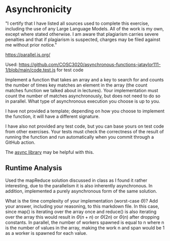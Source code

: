 # Asynchronicity

"I certify that I have listed all sources used to complete this exercise, including the use of any Large Language Models. All of the work is my own, except where stated otherwise. I am aware that plagiarism carries severe penalties and that if plagiarism is suspected, charges may be filed against me without prior notice." 

https://parallel.js.org/

Used: https://github.com/COSC3020/asynchronous-functions-jataylor111-1/blob/main/code.test.js for test code

Implement a function that takes an array and a key to search for and counts the
number of times key matches an element in the array (the count matches function
we talked about in lectures). Your implementation must count the number of
matches asynchronously, but does not need to do so in parallel. What type of
asynchronous execution you choose is up to you.

I have not provided a template; depending on how you choose to implement the
function, it will have a different signature.

I have also not provided any test code, but you can base yours on test code from
other exercises. Your tests must check the correctness of the result of running
the function and run automatically when you commit through a GitHub action.

The [async library](https://caolan.github.io/async/v3/) may be helpful with
this.

## Runtime Analysis

Used the mapReduce solution discussed in class as I found it rather interesting, due to the parallelism it is also inherently asynchronous.
In addition, implemented a purely asynchronous form of the same solution.

What is the time complexity of your implementation (worst-case $\Theta$)? Add
your answer, including your reasoning, to this markdown file.
In this case, since map() is iterating over the array once and reduce() is also iterating over the array this would result in $\Theta(n+n)$ or $\Theta(2n)$ or $\Theta(n)$ after dropping constants. In parallel, the number of workers spawned is equal to n where n is the number of values in the array, making the work n and span would be 1 as a worker is spawned for each value.
